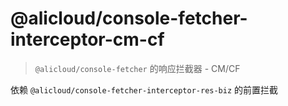 # @alicloud/console-fetcher-interceptor-cm-cf

> `@alicloud/console-fetcher` 的响应拦截器 - CM/CF

依赖 `@alicloud/console-fetcher-interceptor-res-biz` 的前置拦截
